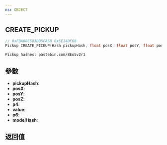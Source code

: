 ```yaml
---
ns: OBJECT
---
```

## CREATE_PICKUP

```c
// 0xFBA08C503DD5FA58 0x5E14DF68
Pickup CREATE_PICKUP(Hash pickupHash, float posX, float posY, float posZ, int p4, int value, BOOL p6, Hash modelHash);
```

```
Pickup hashes: pastebin.com/8EuSv2r1  
```

## 參數
* **pickupHash**: 
* **posX**: 
* **posY**: 
* **posZ**: 
* **p4**: 
* **value**: 
* **p6**: 
* **modelHash**: 

## 返回值
